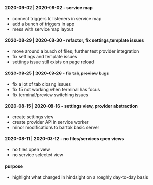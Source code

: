<!-- no-select -->
<br>

#### 2020-09-02 | 2020-09-02 - service map
  - connect triggers to listeners in service map
  - add a bunch of triggers in app
  - mess with service map layout

#### 2020-08-29 | 2020-08-30 - refactor, fix settings,template issues
  - move around a bunch of files; further test provider integration
  - fix settings and template issues
  - settings issue still exists on page reload

#### 2020-08-25 | 2020-08-26 - fix tab,preview bugs
  - fix a lot of tab closing issues
  - fix f5 not working when terminal has focus
  - fix terminal/preview switching issues

#### 2020-08-15 | 2020-08-16 - settings view, provider abstraction
  - create settings view
  - create provider API in service worker
  - minor modifications to bartok basic server

#### 2020-08-11 | 2020-08-12 - no files/services open views
  - no files open view
  - no service selected view

#### purpose
  - highlight what changed in hindsight on a roughly day-to-day basis
